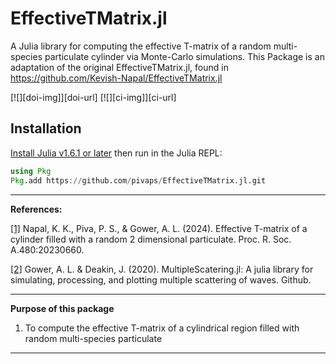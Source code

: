 # EffectiveTMatrix.jl
A Julia library for computing the effective T-matrix of a random multi-species particulate cylinder via Monte-Carlo simulations. This Package is an adaptation of the original EffectiveTMatrix.jl, found in https://github.com/Kevish-Napal/EffectiveTMatrix.jl

[![][doi-img]][doi-url] [![][ci-img]][ci-url]

## Installation

[Install Julia v1.6.1 or later](https://julialang.org/downloads/) then run in the Julia REPL:

```julia
using Pkg
Pkg.add https://github.com/pivaps/EffectiveTMatrix.jl.git
```

---
**References:** 

[[1]](http://doi.org/10.1098/rspa.2023.0660) Napal, K. K., Piva, P. S., & Gower, A. L. (2024). Effective T-matrix of a cylinder filled with a random 2 dimensional particulate. Proc. R. Soc. A.480:20230660. 

[[2]](git-hub.com/JuliaWaveScattering/MultipleScattering.jl) Gower, A. L. & Deakin, J. (2020). MultipleScatering.jl: A julia library for simulating, processing, and plotting multiple scattering of waves. Github.

---
**Purpose of this package**

<ol>
  <li> To compute the effective T-matrix of a cylindrical region filled with random multi-species particulate</li>
</ol>


---
